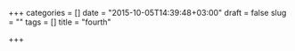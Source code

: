 +++
categories = []
date = "2015-10-05T14:39:48+03:00"
draft = false
slug = ""
tags = []
title = "fourth"

+++

